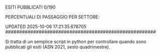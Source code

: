ESITI PUBBLICATI 0/190 

PERCENTUALI DI PASSAGGIO PER SETTORE:

UPDATED 2025-10-06 17:21:35.678705
###################################################### 

Si tratta di un semplice script in python per controllare quando sono pubblicati gli esiti (ASN 2021, sesto quadrimestre).

